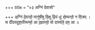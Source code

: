 +++
title = "०३ अग्निं देवासो"

+++
अ॒ग्निं दे॒वासो॒ मानु॑षीषु वि॒क्षु प्रि॒यं धुः॑ क्षे॒ष्यन्तो॒ न मि॒त्रम् ।  
स दी॑दयदुश॒तीरूर्म्या॒ आ द॒क्षाय्यो॒ यो दास्व॑ते॒ दम॒ आ ॥